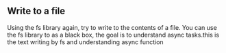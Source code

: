 ## Write to a file
Using the fs library again, try to write to the contents of a file.
You can use the fs library to as a black box, the goal is to understand async tasks.this is the text writing by fs and understanding async function